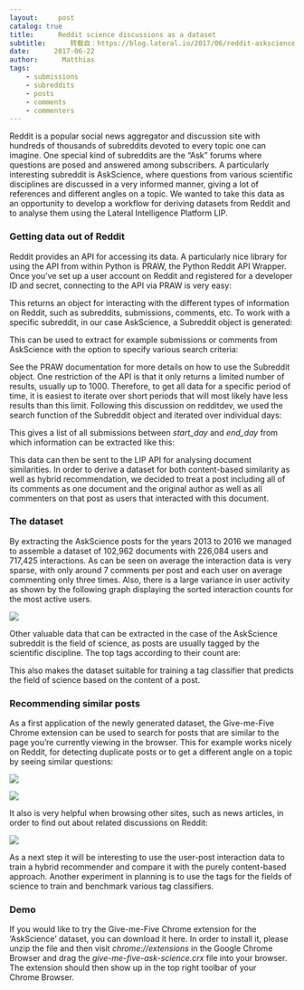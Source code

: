 ```yaml
---
layout:     post
catalog: true
title:      Reddit science discussions as a dataset
subtitle:      转载自：https://blog.lateral.io/2017/06/reddit-askscience/
date:      2017-06-22
author:      Matthias
tags:
    - submissions
    - subreddits
    - posts
    - comments
    - commenters
---
```


Reddit is a popular social news aggregator and discussion site with hundreds of thousands of subreddits devoted to every topic one can imagine. One special kind of subreddits are the “Ask” forums where questions are posed and answered among subscribers. A particularly interesting subreddit is AskScience, where questions from various scientific disciplines are discussed in a very informed manner, giving a lot of references and different angles on a topic. We wanted to take this data as an opportunity to develop a workflow for deriving datasets from Reddit and to analyse them using the Lateral Intelligence Platform LIP.

### Getting data out of Reddit

Reddit provides an API for accessing its data. A particularly nice library for using the API from within Python is PRAW, the Python Reddit API Wrapper. Once you’ve set up a user account on Reddit and registered for a developer ID and secret, connecting to the API via PRAW is very easy:

This returns an object for interacting with the different types of information on Reddit, such as subreddits, submissions, comments, etc. To work with a specific subreddit, in our case AskScience, a Subreddit object is generated:

This can be used to extract for example submissions or comments from AskScience with the option to specify various search criteria:

See the PRAW documentation for more details on how to use the Subreddit object. One restriction of the API is that it only returns a limited number of results, usually up to 1000. Therefore, to get all data for a specific period of time, it is easiest to iterate over short periods that will most likely have less results than this limit. Following this discussion on redditdev, we used the search function of the Subreddit object and iterated over individual days:

This gives a list of all submissions between *start_day* and *end_day* from which information can be extracted like this:

This data can then be sent to the LIP API for analysing document similarities. In order to derive a dataset for both content-based similarity as well as hybrid recommendation, we decided to treat a post including all of its comments as one document and the original author as well as all commenters on that post as users that interacted with this document.

### The dataset

By extracting the AskScience posts for the years 2013 to 2016 we managed to assemble a dataset of 102,962 documents with 226,084 users and 717,425 interactions. As can be seen on average the interaction data is very sparse, with only around 7 comments per post and each user on average commenting only three times. Also, there is a large variance in user activity as shown by the following graph displaying the sorted interaction counts for the most active users.

![](https://blog.lateral.io/wp-content/uploads/2017/06/interaction_counts-300x225.png)


Other valuable data that can be extracted in the case of the AskScience subreddit is the field of science, as posts are usually tagged by the scientific discipline. The top tags according to their count are:

This also makes the dataset suitable for training a tag classifier that predicts the field of science based on the content of a post.

### Recommending similar posts

As a first application of the newly generated dataset, the Give-me-Five Chrome extension can be used to search for posts that are similar to the page you’re currently viewing in the browser. This for example works nicely on Reddit, for detecting duplicate posts or to get a different angle on a topic by seeing similar questions:

![](https://blog.lateral.io/wp-content/uploads/2017/06/Reddit_1.png)


![](https://blog.lateral.io/wp-content/uploads/2017/06/Reddit_3.png)


It also is very helpful when browsing other sites, such as news articles, in order to find out about related discussions on Reddit:

![](https://blog.lateral.io/wp-content/uploads/2017/06/Reddit_5.png)


As a next step it will be interesting to use the user-post interaction data to train a hybrid recommender and compare it with the purely content-based approach. Another experiment in planning is to use the tags for the fields of science to train and benchmark various tag classifiers.

### Demo

If you would like to try the Give-me-Five Chrome extension for the ‘AskScience’ dataset, you can download it here. In order to install it, please unzip the file and then visit *chrome://extensions* in the Google Chrome Browser and drag the *give-me-five-ask-science.crx* file into your browser. The extension should then show up in the top right toolbar of your Chrome Browser.
